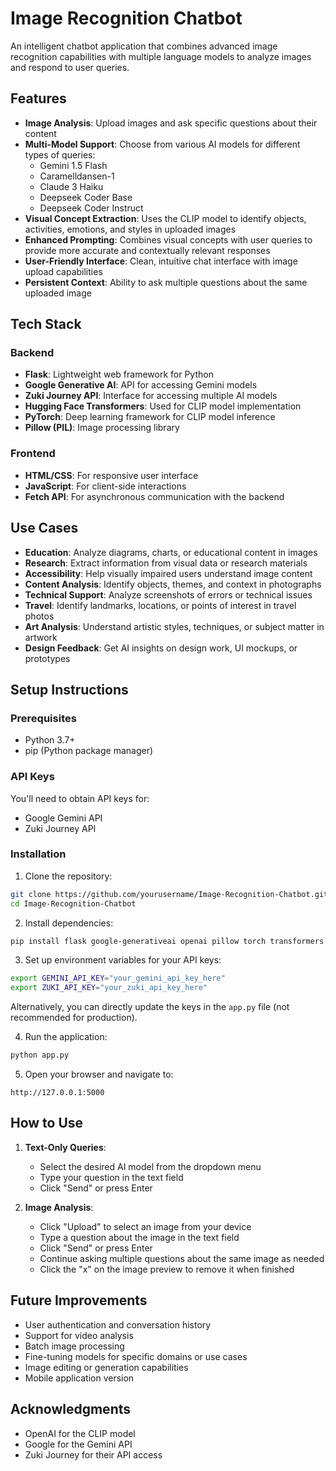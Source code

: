 # Image Recognition Chatbot

An intelligent chatbot application that combines advanced image recognition capabilities with multiple language models to analyze images and respond to user queries.

## Features

- **Image Analysis**: Upload images and ask specific questions about their content
- **Multi-Model Support**: Choose from various AI models for different types of queries:
  - Gemini 1.5 Flash
  - Caramelldansen-1
  - Claude 3 Haiku
  - Deepseek Coder Base
  - Deepseek Coder Instruct
- **Visual Concept Extraction**: Uses the CLIP model to identify objects, activities, emotions, and styles in uploaded images
- **Enhanced Prompting**: Combines visual concepts with user queries to provide more accurate and contextually relevant responses
- **User-Friendly Interface**: Clean, intuitive chat interface with image upload capabilities
- **Persistent Context**: Ability to ask multiple questions about the same uploaded image

## Tech Stack

### Backend
- **Flask**: Lightweight web framework for Python
- **Google Generative AI**: API for accessing Gemini models
- **Zuki Journey API**: Interface for accessing multiple AI models
- **Hugging Face Transformers**: Used for CLIP model implementation
- **PyTorch**: Deep learning framework for CLIP model inference
- **Pillow (PIL)**: Image processing library

### Frontend
- **HTML/CSS**: For responsive user interface
- **JavaScript**: For client-side interactions
- **Fetch API**: For asynchronous communication with the backend

## Use Cases

- **Education**: Analyze diagrams, charts, or educational content in images
- **Research**: Extract information from visual data or research materials
- **Accessibility**: Help visually impaired users understand image content
- **Content Analysis**: Identify objects, themes, and context in photographs
- **Technical Support**: Analyze screenshots of errors or technical issues
- **Travel**: Identify landmarks, locations, or points of interest in travel photos
- **Art Analysis**: Understand artistic styles, techniques, or subject matter in artwork
- **Design Feedback**: Get AI insights on design work, UI mockups, or prototypes

## Setup Instructions

### Prerequisites
- Python 3.7+
- pip (Python package manager)

### API Keys
You'll need to obtain API keys for:
- Google Gemini API
- Zuki Journey API

### Installation

1. Clone the repository:
```bash
git clone https://github.com/yourusername/Image-Recognition-Chatbot.git
cd Image-Recognition-Chatbot
```

2. Install dependencies:
```bash
pip install flask google-generativeai openai pillow torch transformers
```

3. Set up environment variables for your API keys:
```bash
export GEMINI_API_KEY="your_gemini_api_key_here"
export ZUKI_API_KEY="your_zuki_api_key_here"
```

Alternatively, you can directly update the keys in the `app.py` file (not recommended for production).

4. Run the application:
```bash
python app.py
```

5. Open your browser and navigate to:
```
http://127.0.0.1:5000
```

## How to Use

1. **Text-Only Queries**:
   - Select the desired AI model from the dropdown menu
   - Type your question in the text field
   - Click "Send" or press Enter

2. **Image Analysis**:
   - Click "Upload" to select an image from your device
   - Type a question about the image in the text field
   - Click "Send" or press Enter
   - Continue asking multiple questions about the same image as needed
   - Click the "x" on the image preview to remove it when finished

## Future Improvements

- User authentication and conversation history
- Support for video analysis
- Batch image processing
- Fine-tuning models for specific domains or use cases
- Image editing or generation capabilities
- Mobile application version


## Acknowledgments

- OpenAI for the CLIP model
- Google for the Gemini API
- Zuki Journey for their API access
